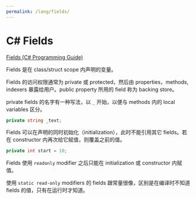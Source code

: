 ```yaml
---
permalink: /lang/fields/
---
```


# C# Fields

[Fields (C# Programming Guide)](https://docs.microsoft.com/en-us/dotnet/csharp/programming-guide/classes-and-structs/fields)

Fields 是在 class/struct scope 内声明的变量。

Fields 的访问权限通常为 private 或 protected，然后由 properties，methods, indexers 暴露给用户。public property 所用的 field 称为 backing store。

private fields 的名字有一种写法，以 `_` 开始，以便与 methods 内的 local variables 区分。

```cs
private string _text;
```

Fields 可以在声明的同时初始化（initialization），此时不能引用其它 fields。若在 constructor 内再次给它赋值，则覆盖之前的值。

```cs
private int start = 10;
```

Fields 使用 `readonly` modifier 之后只能在 initialization 或 constructor 内赋值。

使用 `static read-only` modifiers 的 fields 跟常量很像，区别是在编译时不知道 fields 的值，只有在运行时才知道。
